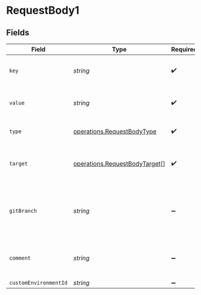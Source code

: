 # RequestBody1


## Fields

| Field                                                                             | Type                                                                              | Required                                                                          | Description                                                                       | Example                                                                           |
| --------------------------------------------------------------------------------- | --------------------------------------------------------------------------------- | --------------------------------------------------------------------------------- | --------------------------------------------------------------------------------- | --------------------------------------------------------------------------------- |
| `key`                                                                             | *string*                                                                          | :heavy_check_mark:                                                                | The name of the environment variable                                              | API_URL                                                                           |
| `value`                                                                           | *string*                                                                          | :heavy_check_mark:                                                                | The value of the environment variable                                             | https://api.vercel.com                                                            |
| `type`                                                                            | [operations.RequestBodyType](../../models/operations/requestbodytype.md)          | :heavy_check_mark:                                                                | The type of environment variable                                                  | plain                                                                             |
| `target`                                                                          | [operations.RequestBodyTarget](../../models/operations/requestbodytarget.md)[]    | :heavy_check_mark:                                                                | The target environment of the environment variable                                | [<br/>"preview"<br/>]                                                             |
| `gitBranch`                                                                       | *string*                                                                          | :heavy_minus_sign:                                                                | If defined, the git branch of the environment variable (must have target=preview) | feature-1                                                                         |
| `comment`                                                                         | *string*                                                                          | :heavy_minus_sign:                                                                | A comment to add context on what this environment variable is for                 | database connection string for production                                         |
| `customEnvironmentId`                                                             | *string*                                                                          | :heavy_minus_sign:                                                                | N/A                                                                               | env_1234567890                                                                    |